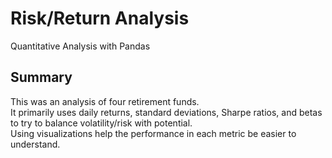 # Risk/Return Analysis
Quantitative Analysis with Pandas

## Summary
This was an analysis of four retirement funds.  
It primarily uses daily returns, standard deviations, Sharpe ratios, and betas to try to balance volatility/risk with potential.  
Using visualizations help the performance in each metric be easier to understand.
